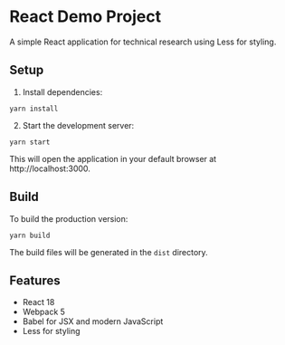 # React Demo Project

A simple React application for technical research using Less for styling.

## Setup

1. Install dependencies:
```
yarn install
```

2. Start the development server:
```
yarn start
```

This will open the application in your default browser at http://localhost:3000.

## Build

To build the production version:
```
yarn build
```

The build files will be generated in the `dist` directory.

## Features

- React 18
- Webpack 5
- Babel for JSX and modern JavaScript
- Less for styling 